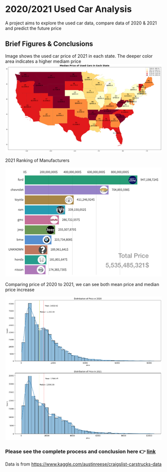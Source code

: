 # 2020/2021 Used Car Analysis

 A project aims to explore the used car data, compare data of 2020 & 2021 and predict the future price

 
## Brief Figures & Conclusions
 
 Image shows the used car price of 2021 in each state. The deeper color area indicates a higher mediam price
 ![alt text](https://github.com/peter75977/2020-2021-Used-Car-Analysis/blob/main/Used%20Car%20Code%20Collection/Image/EDA_2021/5.1.%20EDA_Map_Median%20Price.png)
 
 
 
 2021 Ranking of Manufacturers
 
 
  ![alt text](https://github.com/peter75977/2020-2021-Used-Car-Analysis/blob/main/Used%20Car%20Code%20Collection/Image/EDA_2021/2.1%20EDA_Cars%20Price%20of%20Top%2010%20Manufacturers.png)
 
 
 
 Comparing price of 2020 to 2021, we can see both mean price and median price increase <br />
 
 
  ![alt text](https://github.com/peter75977/2020-2021-Used-Car-Analysis/blob/main/Used%20Car%20Code%20Collection/Image/EDA_2020%20Vs.%202021/3.%20Mean%20and%20Median%20Price%20Comparison.png)
 
 
 

### Please see the complete process and conclusion here 👉 [link](https://github.com/peter75977/2020-2021-Used-Car-Analysis/blob/main/Final%20Paper.docx)


 Data is from https://www.kaggle.com/austinreese/craigslist-carstrucks-data
